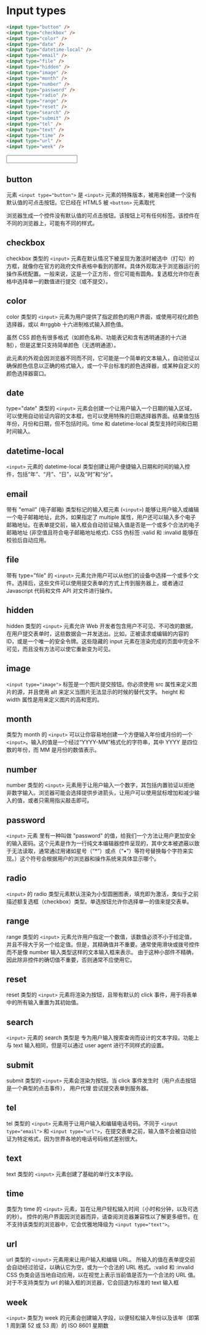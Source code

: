 # Input types

<script setup lang="ts">
import Input from '../../../components/basic/html/Input.vue'
</script>

```html
<input type="button" />
<input type="checkbox" />
<input type="color" />
<input type="date" />
<input type="datetime-local" />
<input type="email" />
<input type="file" />
<input type="hidden" />
<input type="image" />
<input type="month" />
<input type="number" />
<input type="password" />
<input type="radio" />
<input type="range" />
<input type="reset" />
<input type="search" />
<input type="submit" />
<input type="tel" />
<input type="text" />
<input type="time" />
<input type="url" />
<input type="week" />
```

<Input/>

## button

元素 `<input type="button">` 是 `<input>` 元素的特殊版本，被用来创建一个没有默认值的可点击按钮。它已经在 HTML5 被 `<button>` 元素取代

浏览器生成一个控件没有默认值的可点击按钮。该按钮上可有任何标签。该控件在不同的浏览器上，可能有不同的样式。

## checkbox

checkbox 类型的 `<input>` 元素在默认情况下被呈现为激活时被选中（打勾）的方框，就像你在官方的政府文件表格中看到的那样。具体外观取决于浏览器运行的操作系统配置。一般来说，这是一个正方形，但它可能有圆角。复选框允许你在表格中选择单一的数值进行提交（或不提交）。

## color

color 类型的 `<input>` 元素为用户提供了指定颜色的用户界面，或使用可视化颜色选择器，或以 #rrggbb 十六进制格式输入颜色值。

虽然 CSS 颜色有很多格式（如颜色名称、功能表记和含有透明通道的十六进制），但是这里只支持简单颜色（无透明通道）。

此元素的外观会因浏览器不同而不同，它可能是一个简单的文本输入，自动验证以确保颜色信息以正确的格式输入，或一个平台标准的颜色选择器，或某种自定义的颜色选择器窗口。

## date

type="date" 类型的 `<input>` 元素会创建一个让用户输入一个日期的输入区域，可以使用自动验证内容的文本框，也可以使用特殊的日期选择器界面。结果值包括年份，月份和日期，但不包括时间。time 和 datetime-local 类型支持时间和日期时间输入。

## datetime-local

`<input>` 元素的 datetime-local 类型创建让用户便捷输入日期和时间的输入控件，包括“年”、“月”、“日”，以及“时”和“分”。

## email

带有 "email" (电子邮箱) 类型标记的输入框元素 (`<input>`) 能够让用户输入或编辑一个电子邮箱地址，此外，如果指定了 multiple 属性，用户还可以输入多个电子邮箱地址。在表单提交前，输入框会自动验证输入值是否是一个或多个合法的电子邮箱地址 (非空值且符合电子邮箱地址格式). CSS 伪标签 :valid 和 :invalid 能够在校验后自动应用。

## file

带有 type="file" 的 `<input>` 元素允许用户可以从他们的设备中选择一个或多个文件。选择后，这些文件可以使用提交表单的方式上传到服务器上，或者通过 Javascript 代码和文件 API 对文件进行操作。

## hidden

hidden 类型的 `<input>` 元素允许 Web 开发者包含用户不可见、不可改的数据，在用户提交表单时，这些数据会一并发送出。比如，正被请求或编辑的内容的 ID，或是一个唯一的安全令牌。这些隐藏的 input 元素在渲染完成的页面中完全不可见，而且没有方法可以使它重新变为可见。

## image

`<input type="image">` 标签是一个图片提交按钮。你必须使用 src 属性来定义图片的源，并且使用 alt 来定义当图片无法显示的时候的替代文字。 height 和 width 属性是用来定义图片的高和宽的。

## month

类型为 month 的 `<input>` 可以让你容易地创建一个方便输入年份或月份的一个 `<input>`。输入的值是一个经过“YYYY-MM”格式化的字符串，其中 YYYY 是四位数的年份，而 MM 是月份的数值表示。

## number

number 类型的 `<input>` 元素用于让用户输入一个数字，其包括内置验证以拒绝非数字输入。浏览器可能会选择提供步进箭头，让用户可以使用鼠标增加和减少输入的值，或者只需用指尖敲击即可。

## password

`<input>` 元素 里有一种叫做 "password" 的值，给我们一个方法让用户更加安全的输入密码。这个元素是作为一行纯文本编辑器控件呈现的，其中文本被遮蔽以致于无法读取，通常通过用诸如星号（“\*”）或点（“•”）等符号替换每个字符来实现。）这个符号会根据用户的浏览器和操作系统来具体显示哪个。

## radio

`<input>` 的 radio 类型元素默认渲染为小型圆圈图表，填充即为激活，类似于之前描述额复选框（checkbox）类型。单选按钮允许你选择单一的值来提交表单。

## range

range 类型的 `<input>` 元素允许用户指定一个数值，该数值必须不小于给定值，并且不得大于另一个给定值。但是，其精确值并不重要。通常使用滑块或拨号控件而不是像 number 输入类型这样的文本输入框来表示。
由于这种小部件不精确，因此除非控件的确切值不重要，否则通常不应使用它。

## reset

reset 类型的 `<input>` 元素将渲染为按钮，且带有默认的 click 事件，用于将表单中的所有输入重置为其初始值。

## search

`<input>` 元素的 search 类型是 专为用户输入搜索查询而设计的文本字段。功能上与 text 输入相同，但是可以通过 user agent 进行不同样式的设置。

## submit

submit 类型的 `<input>` 元素会渲染为按钮。当 click 事件发生时（用户点击按钮是一个典型的点击事件）， 用户代理 尝试提交表单到服务器。

## tel

tel 类型的 `<input>` 元素用于让用户输入和编辑电话号码。不同于 `<input type="email">` 和 `<input type="url">`，在提交表单之前，输入值不会被自动验证为特定格式，因为世界各地的电话号码格式差别很大。

## text

text 类型的 `<input>` 元素创建了基础的单行文本字段。

## time

类型为 time 的 `<input>` 元素，旨在让用户轻松输入时间（小时和分钟，以及可选的秒）。
控件的用户界面因浏览器而异，请查阅浏览器兼容性以了解更多细节。在不支持该类型的浏览器中，它会优雅地降级为 `<input type="text">`。

## url

url 类型的 `<input>` 元素用来让用户输入和编辑 URL。
所输入的值在表单提交前会自动经过验证，以确认它为空，或为一个合法的 URL 格式。:valid 和 :invalid CSS 伪类会适当地自动应用，以在视觉上表示当前值是否为一个合法的 URL 值。
对于不支持类型为 url 的输入框的浏览器，它会回退为标准的 text 输入框

## week

`<input>` 类型为 week 的元素会创建输入字段，以便轻松输入年份以及该年（即第 1 周到第 52 或 53 周）的 ISO 8601 星期数
